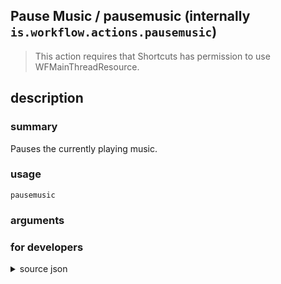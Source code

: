 
## Pause Music / pausemusic (internally `is.workflow.actions.pausemusic`)


> This action requires that Shortcuts has permission to use WFMainThreadResource.


## description
### summary
Pauses the currently playing music.


### usage
`pausemusic `

### arguments


### for developers

<details><summary>source json</summary>
<p>
```json
{
	"ActionClass": "WFPauseMusicAction",
	"ActionKeywords": [
		"pause",
		"song",
		"ipod",
		"track",
		"music",
		"itunes"
	],
	"Category": "Music",
	"Description": {
		"DescriptionSummary": "Pauses the currently playing music."
	},
	"IconName": "Pause.png",
	"InputPassthrough": true,
	"Name": "Pause Music",
	"RequiredResources": [
		"WFMainThreadResource"
	],
	"Subcategory": "Playback"
}
```
</p></details>
